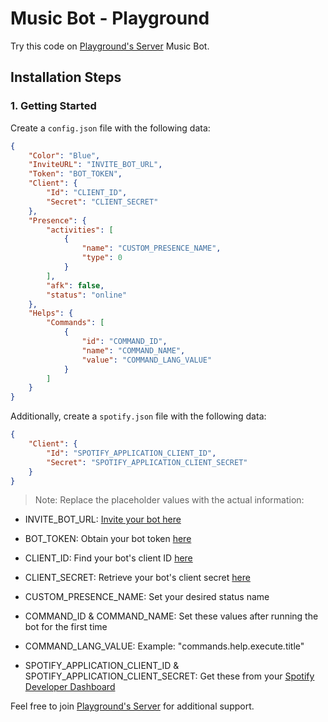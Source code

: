 # Music Bot - Playground

Try this code on [Playground's Server](https://discord.gg/Zw4SEkd5mr) Music Bot.

## Installation Steps

### 1. Getting Started

Create a `config.json` file with the following data:

```json
{
    "Color": "Blue",
    "InviteURL": "INVITE_BOT_URL",
    "Token": "BOT_TOKEN",
    "Client": {
        "Id": "CLIENT_ID",
        "Secret": "CLIENT_SECRET"
    },
    "Presence": {
        "activities": [
            {
                "name": "CUSTOM_PRESENCE_NAME",
                "type": 0
            }
        ],
        "afk": false,
        "status": "online"
    },
    "Helps": {
        "Commands": [
            {
                "id": "COMMAND_ID",
                "name": "COMMAND_NAME",
                "value": "COMMAND_LANG_VALUE"
            }
        ]
    }
}
```

Additionally, create a `spotify.json` file with the following data:

```json
{
    "Client": {
        "Id": "SPOTIFY_APPLICATION_CLIENT_ID",
        "Secret": "SPOTIFY_APPLICATION_CLIENT_SECRET"
    }
}
```
> Note: Replace the placeholder values with the actual information:

* INVITE_BOT_URL: [Invite your bot here](https://discordapi.com/permissions.html)

* BOT_TOKEN: Obtain your bot token [here](https://discord.com/developers/applications)

* CLIENT_ID: Find your bot's client ID [here](https://discord.com/developers/applications)

* CLIENT_SECRET: Retrieve your bot's client secret [here](https://discord.com/developers/applications)

* CUSTOM_PRESENCE_NAME: Set your desired status name

* COMMAND_ID & COMMAND_NAME: Set these values after running the bot for the first time

* COMMAND_LANG_VALUE: Example: "commands.help.execute.title"

* SPOTIFY_APPLICATION_CLIENT_ID & SPOTIFY_APPLICATION_CLIENT_SECRET: Get these from your [Spotify Developer Dashboard](https://developer.spotify.com/)

Feel free to join [Playground's Server](https://discord.gg/Zw4SEkd5mr) for additional support.

